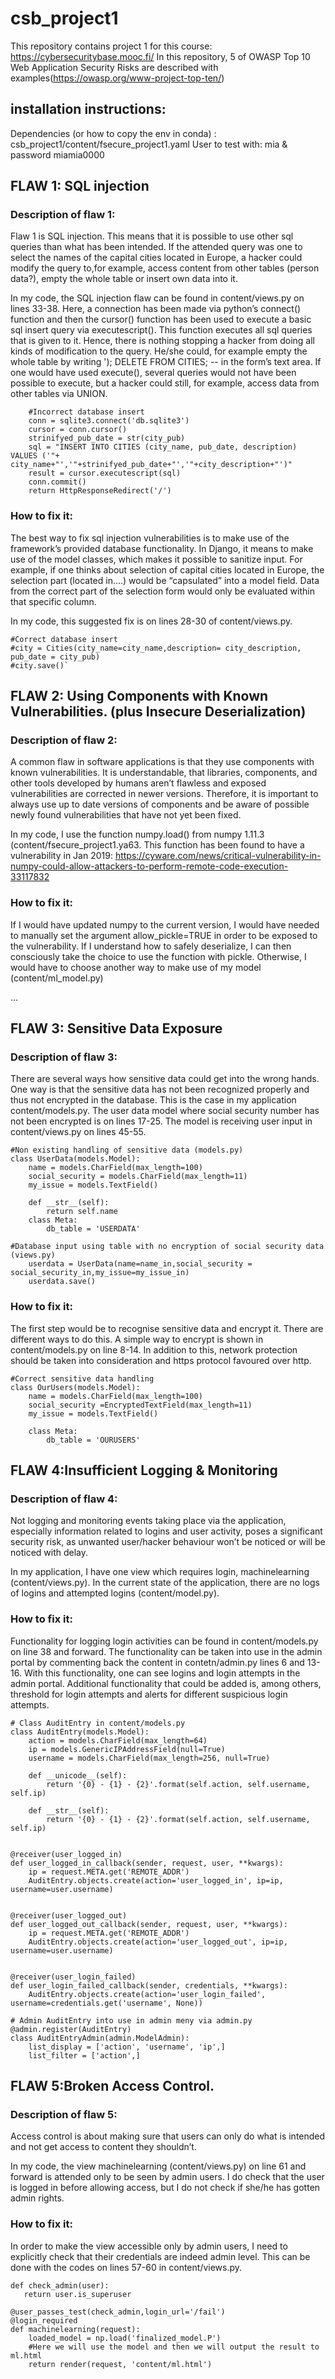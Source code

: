 # csb_project1
This repository contains project 1 for this course: https://cybersecuritybase.mooc.fi/
In this repository, 5 of OWASP Top 10 Web Application Security Risks are described with examples(https://owasp.org/www-project-top-ten/)


## installation instructions: 
Dependencies (or how to copy the env in conda) : csb_project1/content/fsecure_project1.yaml
User to test with: mia & password miamia0000


## FLAW 1: SQL injection
### Description of flaw 1:
Flaw 1 is SQL injection. This means that it  is possible to use other sql queries than what has been intended. If the attended query was one to select the names of the capital cities located in Europe, a hacker could modify the query to,for example, access content from other tables (person data?), empty the whole table or insert own data into it.

In my code, the SQL injection flaw can be found in content/views.py on lines 33-38. Here, a connection has been made via python’s connect() function and then the cursor() function has been used to execute a basic sql insert query via executescript(). This function executes all sql queries that  is given to it. Hence, there is nothing stopping a hacker from doing all kinds of modification to the query. He/she could, for example empty the whole table by writing '); DELETE FROM CITIES; -- in the form’s text area. If one would have used execute(), several queries would not have been possible to execute, but a hacker could still, for example, access data from other tables via UNION.

```
    #Incorrect database insert
    conn = sqlite3.connect('db.sqlite3')
    cursor = conn.cursor()
    strinifyed_pub_date = str(city_pub)
    sql = "INSERT INTO CITIES (city_name, pub_date, description) VALUES ('"+ city_name+"','"+strinifyed_pub_date+"','"+city_description+"')"
    result = cursor.executescript(sql)
    conn.commit()
    return HttpResponseRedirect('/')
```    

### How to fix it:
The best way to fix sql injection vulnerabilities is to make use of the framework’s provided database functionality. In Django, it means to make use of the model classes, which makes it possible to sanitize input. For example, if one thinks about selection of capital cities located in Europe, the selection part (located in….) would be “capsulated” into a model field. Data from the correct part of the selection form would only be evaluated within that specific column.

In my code, this suggested fix is on lines 28-30 of content/views.py.

```
#Correct database insert
#city = Cities(city_name=city_name,description= city_description, pub_date = city_pub)
#city.save()`
```
## FLAW 2: Using Components with Known Vulnerabilities. (plus Insecure Deserialization)

### Description of flaw 2:
A common flaw in software applications is that they use components with known vulnerabilities. It is understandable, that libraries, components, and other tools developed by humans aren’t flawless and exposed vulnerabilities are corrected in newer versions. Therefore, it is important to always use up to date versions of components and be aware of possible newly found vulnerabilities that have not yet been fixed.

In my code, I use the function numpy.load() from numpy 1.11.3 (content/fsecure_project1.ya63. This function has been found to have a vulnerability in Jan 2019: https://cyware.com/news/critical-vulnerability-in-numpy-could-allow-attackers-to-perform-remote-code-execution-33117832
 
### How to fix it:
If I would have updated numpy to the current version, I would have needed to manually set the argument allow_pickle=TRUE in order to be exposed to the vulnerability. If I understand how to safely deserialize, I can then consciously take the choice to use the function with pickle. Otherwise, I would have to choose another way to make use of my model (content/ml_model.py) 

…
## FLAW 3: Sensitive Data Exposure

### Description of flaw 3:
There are several ways how sensitive data could get into the wrong hands. One way is that the sensitive data has not been recognized properly and thus not encrypted in the database. This is the case in my application content/models.py. The user data model where social security number has not been encrypted is on lines 17-25. The model is receiving user input in content/views.py on lines 45-55.

``` 
#Non existing handling of sensitive data (models.py)
class UserData(models.Model):
    name = models.CharField(max_length=100)
    social_security = models.CharField(max_length=11)
    my_issue = models.TextField()

    def __str__(self):
        return self.name
    class Meta:
        db_table = 'USERDATA'
```
```
#Database input using table with no encryption of social security data  (views.py)
    userdata = UserData(name=name_in,social_security = social_security_in,my_issue=my_issue_in)
    userdata.save()      
```
### How to fix it:
The first step would be to recognise sensitive data and encrypt it. There are different ways to do this. A simple way to encrypt is shown in content/models.py on line 8-14.
In addition to this, network protection should be taken into consideration and https protocol favoured over http.

```
#Correct sensitive data handling
class OurUsers(models.Model):
    name = models.CharField(max_length=100)
    social_security =EncryptedTextField(max_length=11)
    my_issue = models.TextField()

    class Meta:
        db_table = 'OURUSERS'   
```
## FLAW 4:Insufficient Logging & Monitoring

### Description of flaw 4:
Not logging and monitoring events taking place via the application, especially information related to logins and user activity, poses a significant security risk, as unwanted user/hacker behaviour won’t be noticed or will be noticed with delay.

In my application, I have one view which requires login, machinelearning (content/views.py). In the current state of the application, there are no logs of logins and attempted logins (content/model.py).

### How to fix it:
Functionality for logging login activities can be found in content/models.py on line 38 and forward. The functionality can be taken into use in the admin portal by commenting back the content in contetn/admin.py lines 6 and 13-16. With this functionality, one can see logins and login attempts in the admin portal. Additional functionality that could be added is, among others, threshold for login attempts and alerts for different suspicious login attempts.

```
# Class AuditEntry in content/models.py
class AuditEntry(models.Model):
    action = models.CharField(max_length=64)
    ip = models.GenericIPAddressField(null=True)
    username = models.CharField(max_length=256, null=True)

    def __unicode__(self):
        return '{0} - {1} - {2}'.format(self.action, self.username, self.ip)

    def __str__(self):
        return '{0} - {1} - {2}'.format(self.action, self.username, self.ip)


@receiver(user_logged_in)
def user_logged_in_callback(sender, request, user, **kwargs):  
    ip = request.META.get('REMOTE_ADDR')
    AuditEntry.objects.create(action='user_logged_in', ip=ip, username=user.username)


@receiver(user_logged_out)
def user_logged_out_callback(sender, request, user, **kwargs):  
    ip = request.META.get('REMOTE_ADDR')
    AuditEntry.objects.create(action='user_logged_out', ip=ip, username=user.username)


@receiver(user_login_failed)
def user_login_failed_callback(sender, credentials, **kwargs):
    AuditEntry.objects.create(action='user_login_failed', username=credentials.get('username', None))
```
```
# Admin AuditEntry into use in admin meny via admin.py
@admin.register(AuditEntry)
class AuditEntryAdmin(admin.ModelAdmin):
    list_display = ['action', 'username', 'ip',]
    list_filter = ['action',]
```    

## FLAW 5:Broken Access Control.
### Description of flaw 5: 
Access control is about making sure that users can only do what is intended and not get access to content they shouldn’t. 

In my code, the view machinelearning
 (content/views.py) on line 61 and forward is attended only to be seen by admin users. I do check that the user is logged in before allowing access, but I do not check if she/he has gotten admin rights.

### How to fix it:
In order to make the view accessible only by admin users, I need to explicitly check that their credentials are indeed admin level. This can be done with the codes on lines 57-60 in content/views.py.

```
def check_admin(user):
   return user.is_superuser

@user_passes_test(check_admin,login_url='/fail')   
@login_required
def machinelearning(request):
    loaded_model = np.load('finalized_model.P')
    #Here we will use the model and then we will output the result to ml.html
    return render(request, 'content/ml.html')
```    
